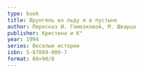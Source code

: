 ```yaml
---
type: book
title: Врунгель во льду и в пустыне
author: Пересказ И. Гомозковой, М. Шварца
publisher: Кристина и К°
year: 1994
series: Веселые истории
isbn: 5-87889-009-7
format: 60×90/8
---
```

